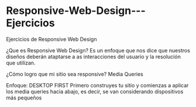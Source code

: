 # Responsive-Web-Design---Ejercicios
 Ejercicios de Responsive Web Design

¿Que es Responsive Web Design?
Es un enfoque que nos dice que nuestros diseños deberán ataptarse a as interacciones del usuario y la resolución que utilizan.

¿Cómo logro que mi sitio sea responsive?
Media Queries

Enfoque: DESKTOP FIRST
Primero construyes tu sitio y comienzas a aplicar los media queries hacia abajo, es decir, se van considerando dispositivos más pequeños

